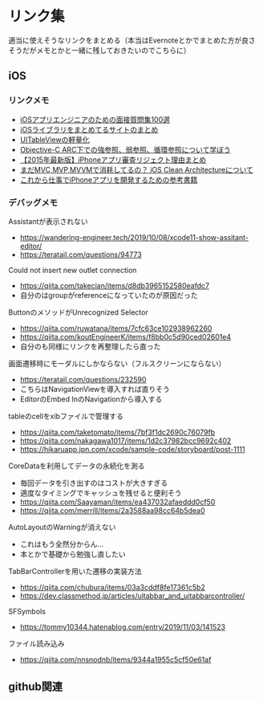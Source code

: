 # リンク集

適当に使えそうなリンクをまとめる（本当はEvernoteとかでまとめた方が良さそうだがメモとかと一緒に残しておきたいのでこちらに）

## iOS

### リンクメモ

- [iOSアプリエンジニアのための面接質問集100選](http://nsblogger.hatenablog.com/entry/2016/12/24/ios_interview)
- [iOSライブラリをまとめてるサイトのまとめ](https://qiita.com/ebi-toro/items/e36faf42e64577f76692)
- [UITableViewの軽量化](https://qiita.com/noppefoxwolf/items/3109857f60e25816e55d)
- [Objective-C ARC下での強参照、弱参照、循環参照について学ぼう](https://qiita.com/keroxp/items/68c80b9c9fa8da9147c3)
- [【2015年最新版】iPhoneアプリ審査リジェクト理由まとめ](https://lab.sonicmoov.com/development/iphone-app-dev/reasons-of-iphone-app-rejects/)
- [まだMVC,MVP,MVVMで消耗してるの？ iOS Clean Architectureについて](https://qiita.com/koutalou/items/07a4f9cf51a2d13e4cdc)
- [これから仕事でiPhoneアプリを開発するための参考書籍](https://qiita.com/yanap/items/2d304a3f5c97cc985fe1)


### デバッグメモ

Assistantが表示されない
- https://wandering-engineer.tech/2019/10/08/xcode11-show-assitant-editor/
- https://teratail.com/questions/94773

Could not insert new outlet connection
- https://qiita.com/takecian/items/d8db3965152580eafdc7
- 自分のはgroupがreferenceになっていたのが原因だった

ButtonのメソッドがUnrecognized Selector
- https://qiita.com/ruwatana/items/7cfc63ce102938962260
- https://qiita.com/koutEngineerK/items/f8bb0c5d90ced02601e4
- 自分のも同様にリンクを再整理したら直った

画面遷移時にモーダルにしかならない（フルスクリーンにならない）
- https://teratail.com/questions/232590
- こちらはNavigationViewを導入すれば直りそう
- EditorのEmbed InのNavigationから導入する

tableのcellをxibファイルで管理する
- https://qiita.com/taketomato/items/7bf3f1dc2690c76079fb
- https://qiita.com/nakagawa1017/items/1d2c37982bcc9692c402
- https://hikaruapp.jpn.com/xcode/sample-code/storyboard/post-1111

CoreDataを利用してデータの永続化を測る
- 毎回データを引き出すのはコストが大きすぎる
- 適度なタイミングでキャッシュを残せると便利そう
- https://qiita.com/Saayaman/items/ea437032afaeddd0cf50
- https://qiita.com/merrill/items/2a3588aa98cc64b5dea0

AutoLayoutのWarningが消えない
- これはもう全然分からん...
- 本とかで基礎から勉強し直したい

TabBarControllerを用いた遷移の実装方法
- https://qiita.com/chubura/items/03a3cddf8fe17361c5b2
- https://dev.classmethod.jp/articles/uitabbar_and_uitabbarcontroller/

SFSymbols
- https://tommy10344.hatenablog.com/entry/2019/11/03/141523

ファイル読み込み
- https://qiita.com/nnsnodnb/items/9344a1955c5cf50e61af


## github関連

